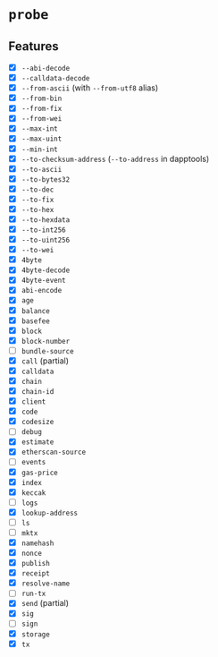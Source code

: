 # `probe`

## Features
-   [x] `--abi-decode`
-   [x] `--calldata-decode`
-   [x] `--from-ascii` (with `--from-utf8` alias)
-   [x] `--from-bin`
-   [x] `--from-fix`
-   [x] `--from-wei`
-   [x] `--max-int`
-   [x] `--max-uint`
-   [x] `--min-int`
-   [x] `--to-checksum-address` (`--to-address` in dapptools)
-   [x] `--to-ascii`
-   [x] `--to-bytes32`
-   [x] `--to-dec`
-   [x] `--to-fix`
-   [x] `--to-hex`
-   [x] `--to-hexdata`
-   [x] `--to-int256`
-   [x] `--to-uint256`
-   [x] `--to-wei`
-   [x] `4byte`
-   [x] `4byte-decode`
-   [x] `4byte-event`
-   [x] `abi-encode`
-   [x] `age`
-   [x] `balance`
-   [x] `basefee`
-   [x] `block`
-   [x] `block-number`
-   [ ] `bundle-source`
-   [x] `call` (partial)
-   [x] `calldata`
-   [x] `chain`
-   [x] `chain-id`
-   [x] `client`
-   [x] `code`
-   [x] `codesize`
-   [ ] `debug`
-   [x] `estimate`
-   [x] `etherscan-source`
-   [ ] `events`
-   [x] `gas-price`
-   [x] `index`
-   [x] `keccak`
-   [ ] `logs`
-   [x] `lookup-address`
-   [ ] `ls`
-   [ ] `mktx`
-   [x] `namehash`
-   [x] `nonce`
-   [x] `publish`
-   [x] `receipt`
-   [x] `resolve-name`
-   [ ] `run-tx`
-   [x] `send` (partial)
-   [x] `sig`
-   [ ] `sign`
-   [x] `storage`
-   [x] `tx`
